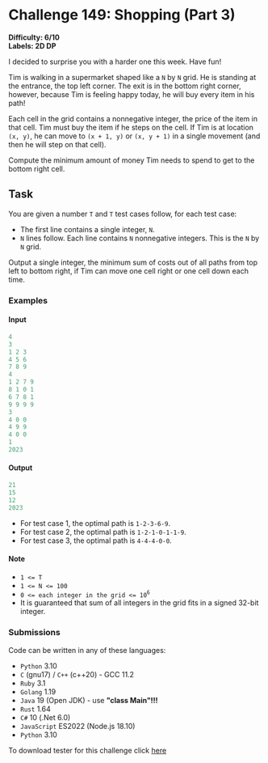 # Challenge 149: Shopping (Part 3)

**Difficulty: 6/10  
Labels: 2D DP**

I decided to surprise you with a harder one this week. Have fun!

Tim is walking in a supermarket shaped like a `N` by `N` grid. He is standing at the entrance, the top left corner. The exit is in the bottom right corner, however, because Tim is feeling happy today, he will buy every item in his path!

Each cell in the grid contains a nonnegative integer, the price of the item in that cell. Tim must buy the item if he steps on the cell. If Tim is at location `(x, y)`, he can move to `(x + 1, y)` or `(x, y + 1)` in a single movement (and then he will step on that cell).

Compute the minimum amount of money Tim needs to spend to get to the bottom right cell.

## Task

You are given a number `T` and `T` test cases follow, for each test case:

- The first line contains a single integer, `N`.
- `N` lines follow. Each line contains `N` nonnegative integers. This is the `N` by `N` grid.

Output a single integer, the minimum sum of costs out of all paths from top left to bottom right, if Tim can move one cell right or one cell down each time.

### Examples

#### Input

```rust
4
3
1 2 3
4 5 6
7 8 9
4
1 2 7 9
8 1 0 1
6 7 8 1
9 9 9 9
3
4 0 0
4 9 9
4 0 0
1
2023
```

#### Output

```rust
21
15
12
2023
```

- For test case 1, the optimal path is `1-2-3-6-9`.
- For test case 2, the optimal path is `1-2-1-0-1-1-9`.
- For test case 3, the optimal path is `4-4-4-0-0`.

#### Note

- `1 <= T`
- `1 <= N <= 100`
- `0 <= each integer in the grid <= 10`<sup>`6`</sup>
- It is guaranteed that sum of all integers in the grid fits in a signed 32-bit integer.

### Submissions

Code can be written in any of these languages:

- `Python` 3.10
- `C` (gnu17) / `C++` (c++20) - GCC 11.2
- `Ruby` 3.1
- `Golang` 1.19
- `Java` 19 (Open JDK) - use **"class Main"!!!**
- `Rust` 1.64
- `C#` 10 (.Net 6.0)
- `JavaScript` ES2022 (Node.js 18.10)
- `Python` 3.10

To download tester for this challenge click [here](https://downgit.github.io/#/home?url=https://github.com/Pomroka/PreviousChallenges/tree/main/Challenge_149)
